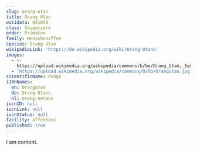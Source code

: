 ```yaml
---
slug: orang-utan
title: Orang Utan
wikidata: Q41050
class: Säugetiere
order: Primaten
family: Menschenaffen
species: Orang Utan
wikipediaLink: 'https://de.wikipedia.org/wiki/Orang-Utans'
images:
  - >-
    https://upload.wikimedia.org/wikipedia/commons/b/be/Orang_Utan,_Semenggok_Forest_Reserve,_Sarawak,_Borneo,_Malaysia.JPG
  - 'https://upload.wikimedia.org/wikipedia/commons/0/0b/Orangutan.jpg'
scientificName: Pongo
i18nNames:
  en: Orangutan
  de: Orang-Utans
  nl: orang-oetans
iucnID: null
iucnLink: null
iucnStatus: null
facility: affenhaus
published: true
---
```


I am content.
